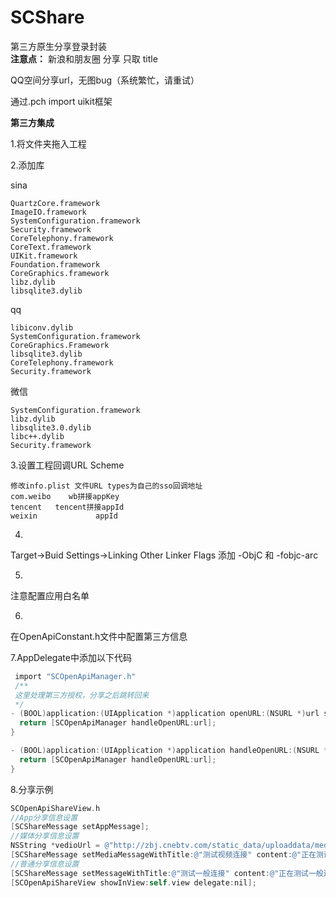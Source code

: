 # SCShare       
第三方原生分享登录封装   
**注意点：**
新浪和朋友圈 分享 只取 title

QQ空间分享url，无图bug（系统繁忙，请重试）

通过.pch import uikit框架

**第三方集成**

1.将文件夹拖入工程

2.添加库

sina

```
QuartzCore.framework 
ImageIO.framework 
SystemConfiguration.framework  
Security.framework 
CoreTelephony.framework 
CoreText.framework  
UIKit.framework 
Foundation.framework 
CoreGraphics.framework  
libz.dylib  
libsqlite3.dylib
```

qq

```
libiconv.dylib
SystemConfiguration.framework
CoreGraphics.Framework
libsqlite3.dylib
CoreTelephony.framework
Security.framework 
```

微信

```
SystemConfiguration.framework
libz.dylib
libsqlite3.0.dylib
libc++.dylib
Security.framework 
```

3.设置工程回调URL Scheme

```
修改info.plist 文件URL types为自己的sso回调地址
com.weibo    wb拼接appKey
tencent	  tencent拼接appId	
weixin             appId
```

4.

Target->Buid Settings->Linking   Other Linker Flags  添加  -ObjC 和 -fobjc-arc

5.

注意配置应用白名单

6.

在OpenApiConstant.h文件中配置第三方信息

7.AppDelegate中添加以下代码 

```objective-c
 import "SCOpenApiManager.h"
 /**
 这里处理第三方授权，分享之后跳转回来
 */
- (BOOL)application:(UIApplication *)application openURL:(NSURL *)url sourceApplication:(NSString *)sourceApplication annotation:(id)annotation{
  return [SCOpenApiManager handleOpenURL:url];
}

- (BOOL)application:(UIApplication *)application handleOpenURL:(NSURL *)url{
  return [SCOpenApiManager handleOpenURL:url];
}
```

8.分享示例

```objective-c
SCOpenApiShareView.h
//App分享信息设置
[SCShareMessage setAppMessage];
//媒体分享信息设置
NSString *vedioUrl = @"http://zbj.cnebtv.com/static_data/uploaddata/media/20501_55f8d3eb3a438.mp4";
[SCShareMessage setMediaMessageWithTitle:@"测试视频连接" content:@"正在测试视频连接" image:AppIconSquare mediaUrlStr:vedioUrl];
//普通分享信息设置
[SCShareMessage setMessageWithTitle:@"测试一般连接" content:@"正在测试一般连接" image:AppIconSquare urlStr:vedioUrl];
[SCOpenApiShareView showInView:self.view delegate:nil];
```



